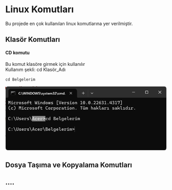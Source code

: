 # Linux Komutları

Bu projede en çok kullanılan linux komutlarına yer verilmiştir.

## Klasör Komutları

#### CD komutu
Bu komut klasöre girmek için kullanılır <br>
Kullanım şekli: cd Klasör_Adı
```
cd Belgelerim
```
![CD Ekran görüntüsü](Resimler/cd.png)

## Dosya Taşıma ve Kopyalama Komutları

## ....
